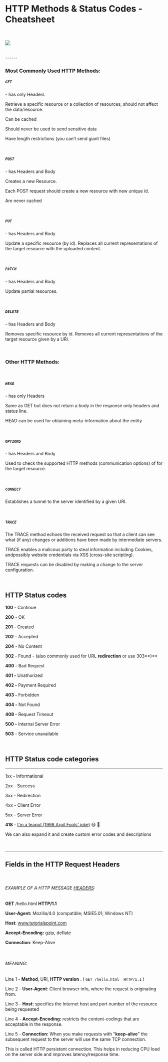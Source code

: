 # HTTP Methods & Status Codes - Cheatsheet

<br>

![](https://cdn.pixabay.com/photo/2015/08/04/20/26/http-875181_960_720.png)

<br>
------



### Most Commonly Used HTTP Methods:



##### `GET`

 \- has only Headers

Retrieve a specific resource or a collection of resources, should not affect the data/resource.

Can be cached

Should never be used to send sensitive data

Have length restrictions (you can’t send giant files)



<br>



##### `POST`

 \-  has Headers and Body

Creates a new Resource.

Each POST request should create a new resource with new unique id.

Are never cached



<br>



##### `PUT`

 \-  has Headers and Body

Update a specific resource (by id). Replaces all current representations of the target resource with the uploaded content.



<br>



##### `PATCH`

 \-  has Headers and Body

Update partial resources.



<br>



##### `DELETE`

 \- has Headers and Body

Removes specific resource by id. Removes all current representations of the target resource given by a URI.



<br>



### Other HTTP Methods:

<br>



##### `HEAD`

 \-  has only Headers

Same as GET but does not return a body in the response only headers and status line.

HEAD can be used for obtaining meta-information about the entity



<br>



##### `OPTIONS`

 \-  has Headers and Body

Used to check the supported HTTP methods (communication options) of for the target resource.



<br>



##### `CONNECT`

Establishes a tunnel to the server identified by a given URI.



<br>



##### `TRACE`



The TRACE method echoes the received request so that a client can see what (if any) changes or additions have been made by intermediate servers. 

TRACE enables a malicous party to steal information including Cookies, andpossibly website credentials via XSS (cross-site scripting).

TRACE requests can be disabled by making a change to the server configuration.



<br>



## HTTP Status codes



**100** - Continue



**200** - OK

**201** - Created

**202** - Accepted

**204** - No Content



**302** - Found -  (also commonly used for URL **redirection** or use 303**)**



**400 -** Bad Request

**401 -** Unathorized

**402 -** Payment Required

**403 -** Forbidden

**404 -** Not Found

**408 -** Request Timeout



**500 -** Internal Server Error

**503** - Service unavailable


<br>


## HTTP Status code categories

------

1xx - Informational

2xx - Success

3xx - Redirection

4xx - Client Error

5xx - Server Error



**418** - [I'm a teapot (1998 Arpil Fools' joke)](https://developer.mozilla.org/en-US/docs/Web/HTTP/Status/418)  :laughing: :tea: 



We can also expand it and create custom error codes and descriptions


<br>

<hr>


## Fields in the HTTP Request Headers

<br>

###### EXAMPLE OF A HTTP MESSAGE <u>HEADERS</u>:



**GET** /hello.html  **HTTP/1.1**

**User-Agent:** Mozilla/4.0 (compatible; MSIE5.01; Windows NT)

**Host**: www.tutorialspoint.com

**Accept-Encoding:** gzip, deflate

**Connection**: Keep-Alive



<br>

###### MEANING:



Line 1 - **Method**, URI, **HTTP version** . ( `GET /hello.html  HTTP/1.1` )



Line 2 - **User-Agent**: Client browser info, where the request is originating from.



Line 3 - **Host:** specifies the Internet host and port number of the resource being requested



Line 4 - **Accept-Encoding:**  restricts the content-codings that are acceptable in the response.



Line 5 - **Connection:** When you make requests with "**keep-alive**" the subsequent request to the server will use the same TCP connection. 

This is called HTTP persistent connection. This helps in reducing CPU load on the server side and improves latency/response time.